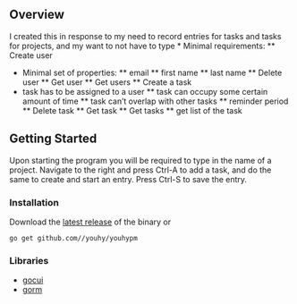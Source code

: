 ## Overview
I created this in response to my need to record entries for tasks and tasks for projects, and my want to not have to type * Minimal requirements:
** Create user
* Minimal set of properties:
** email
** first name
** last name
** Delete user
** Get user
** Get users
** Create a task
* task has to be assigned to a user
** task can occupy some certain amount of time
** task can’t overlap with other tasks
** reminder period
** Delete task
** Get task
** Get tasks
** get list of the task

## Getting Started
Upon starting the program you will be required to type in the name of a project. Navigate to the right and press Ctrl-A to add a task, and do the same to create and start an entry. Press Ctrl-S to save the entry.

### Installation
Download the [latest release](https://github.com/youhy/youhypm) of the binary or

`go get github.com//youhy/youhypm`
### Libraries
* [gocui](https://github.com/jroimartin/gocui)
* [gorm](https://github.com/jinzhu/gorm)
